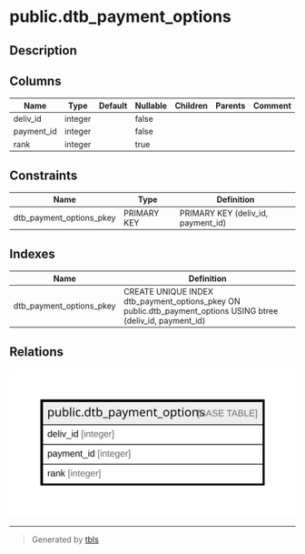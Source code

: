 # public.dtb_payment_options

## Description

## Columns

| Name | Type | Default | Nullable | Children | Parents | Comment |
| ---- | ---- | ------- | -------- | -------- | ------- | ------- |
| deliv_id | integer |  | false |  |  |  |
| payment_id | integer |  | false |  |  |  |
| rank | integer |  | true |  |  |  |

## Constraints

| Name | Type | Definition |
| ---- | ---- | ---------- |
| dtb_payment_options_pkey | PRIMARY KEY | PRIMARY KEY (deliv_id, payment_id) |

## Indexes

| Name | Definition |
| ---- | ---------- |
| dtb_payment_options_pkey | CREATE UNIQUE INDEX dtb_payment_options_pkey ON public.dtb_payment_options USING btree (deliv_id, payment_id) |

## Relations

![er](public.dtb_payment_options.svg)

---

> Generated by [tbls](https://github.com/k1LoW/tbls)
